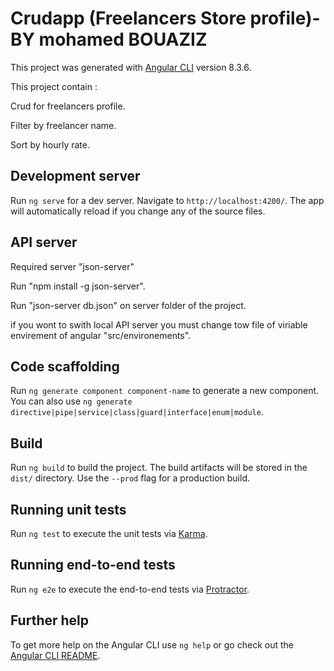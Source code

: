 # Crudapp (Freelancers Store profile)- BY mohamed BOUAZIZ
 
This project was generated with [Angular CLI](https://github.com/angular/angular-cli) version 8.3.6.

This project contain :

Crud for freelancers profile.

Filter by freelancer name.

Sort by hourly rate.

## Development server

Run `ng serve` for a dev server. Navigate to `http://localhost:4200/`. The app will automatically reload if you change any of the source files.

## API server
Required server "json-server"

Run "npm install -g json-server".

Run "json-server db.json" on server folder of the project.

if you wont to swith local API server you must change tow file of viriable envirement of angular "src/environements".

## Code scaffolding

Run `ng generate component component-name` to generate a new component. You can also use `ng generate directive|pipe|service|class|guard|interface|enum|module`.

## Build

Run `ng build` to build the project. The build artifacts will be stored in the `dist/` directory. Use the `--prod` flag for a production build.

## Running unit tests

Run `ng test` to execute the unit tests via [Karma](https://karma-runner.github.io).

## Running end-to-end tests

Run `ng e2e` to execute the end-to-end tests via [Protractor](http://www.protractortest.org/).

## Further help

To get more help on the Angular CLI use `ng help` or go check out the [Angular CLI README](https://github.com/angular/angular-cli/blob/master/README.md).
